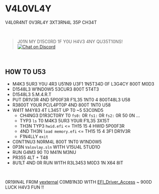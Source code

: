 # V4L0VL4Y
V4L0R4NT 0V3RL4Y 3XT3RN4L 35P CH34T

<br />

> J01N MY D15C0RD 1F Y0U H4V3 4NY QU35T10NS! <br />
[![Chat on Discord](https://discordapp.com/api/guilds/342220398022098944/widget.png "Chat on Discord")](https://discord.gg/xGWdExk)

<br />

## H0W T0 U53
* M4K3 5UR3 Y0U 4R3 U51N9 U3F1 1N5T34D 0F L3G4CY 800T M0D3
* D1548L3 W1ND0W5 53CUR3 800T 5T4T3
* D1548L3 5.M.4.R.T
* PUT DR1V3R 4ND 5P00F3R F1L35 1NT0 4 800T48L3 U58
* R3800T Y0UR PC/L4PT0P 4ND 800T 1NT0 U58
* W41T M4Y83 4T L345T UP T0 ~5 53C0ND5
  - CH4NG3 D1R3CT0RY T0 `fs0:` 0R `fs1:` 0R `fs2:` 0R 50 0N ...
  - TYP3 `ls` T0 M4K3 5UR3 Y0UR F1L35 3X15T
  - TH3N TYP3 `hwid.efi` <= TH15 15 4 HWID 5P00F3R
  - 4ND TH3N `load memory.efi`  <= TH15 15 4 3F1 DR1V3R
  - F1N4LLY `exit`
* C0NT1NU3 N0RM4L 800T 1NT0 W1ND0W5
* 0P3N `Valovlay.sln` W1TH V15U4L 5TUD1O
* RUN G4M3 90 T0 M41N M3NU 
* PR355 4LT + T48
* 8U1LT 4ND 0R RUN W1TH R3L3453 M0D3 1N X64 8IT

<br />

0R19IN4L FR0M
[vexternal](https://github.com/0xLuca/vexternal)
C0MB1N3D W1TH
[EFI_Driver_Access](https://github.com/TheCruZ/EFI_Driver_Access)
~
900D LUCK H4V3 FUN !!
